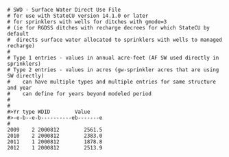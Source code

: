     # SWD - Surface Water Direct Use File
    # for use with StateCU version 14.1.0 or later
    # for sprinklers with wells for ditches with gmode=3
    # (ie for RGDSS ditches with recharge decrees for which StateCU by default
    #  directs surface water allocated to sprinklers with wells to managed recharge)
    #
    # Type 1 entries - values in annual acre-feet (AF SW used directly in sprinklers)
    # Type 2 entries - values in acres (gw-sprinkler acres that are using SW directly)
    #    can have multiple types and multiple entries for same structure and year
    #    can define for years beyond modeled period
    #
    #
    #>Yr type WDID        Value
    #>-e-b--e-b----------eb-------e
    #
    2009    2 2000812        2561.5
    2010    2 2000812        2383.0
    2011    1 2000812        1878.8
    2012    1 2000812        2513.9